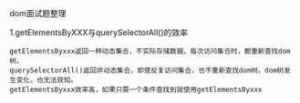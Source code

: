 dom面试题整理

1.getElementsByXXX与querySelectorAll()的效率
```
getElementsByxxx返回一种动态集合，不实际存储数据，每次访问集合时，都重新查找dom树。
querySelectorAll()返回非动态集合，即使反复访问集合，也不重新查找dom树。dom树发生变化，也无法获知。
getElementsByxxx效率高，如果只需一个条件查找到就使用getElementsByxxx
```

